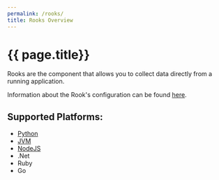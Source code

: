 ```yaml
---
permalink: /rooks/
title: Rooks Overview
---
```


# {{ page.title}}

Rooks are the component that allows you to collect data directly from a running application.

Information about the Rook's configuration can be found [here](/rooks/config).

## Supported Platforms:
- [Python](/rooks/python)
- [JVM](/rooks/java)
- [NodeJS](/rooks/node)
- .Net
- Ruby
- Go
